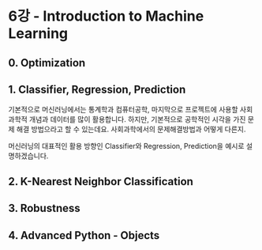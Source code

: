 # 6강 - Introduction to Machine Learning

## 0. Optimization

## 1. Classifier, Regression, Prediction

기본적으로 머신러닝에서는 통계학과 컴퓨터공학, 마지막으로 프로젝트에 사용할 사회과학적 개념과 데이터를 많이 활용합니다. 하지만, 기본적으로 공학적인 시각을 가진 문제 해결 방법으라고 할 수 있는데요. 사회과학에서의 문제해결방법과 어떻게 다른지. 

머신러닝의 대표적인 활용 방향인 Classifier와 Regression, Prediction을 예시로 설명하겠습니다. 

## 2. K-Nearest Neighbor Classification



## 3. Robustness



## 4. Advanced Python - Objects

